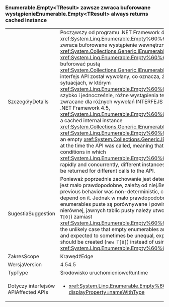 ### <a name="enumerableemptylttresultgt-always-returns-cached-instance"></a><span data-ttu-id="dae05-101">Enumerable.Empty&lt;TResult&gt; zawsze zwraca buforowane wystąpienie</span><span class="sxs-lookup"><span data-stu-id="dae05-101">Enumerable.Empty&lt;TResult&gt; always returns cached instance</span></span>

|   |   |
|---|---|
|<span data-ttu-id="dae05-102">Szczegóły</span><span class="sxs-lookup"><span data-stu-id="dae05-102">Details</span></span>|<span data-ttu-id="dae05-103">Począwszy od programu .NET Framework 4.5, <xref:System.Linq.Enumerable.Empty%60%601> zawsze zwraca buforowane wystąpienie wewnętrzne <xref:System.Collections.Generic.IEnumerable%601>. Wcześniej <xref:System.Linq.Enumerable.Empty%60%601> będzie buforować pustą <xref:System.Collections.Generic.IEnumerable%601> w czasie, interfejs API został wywołany, co oznacza, że w niektórych sytuacjach, w którym <xref:System.Linq.Enumerable.Empty%60%601> wywołano szybko i jednocześnie, różne wystąpienia tego typu mogą być zwracane dla różnych wywołań INTERFEJS API.</span><span class="sxs-lookup"><span data-stu-id="dae05-103">Beginning in .NET Framework 4.5, <xref:System.Linq.Enumerable.Empty%60%601> always returns a cached internal instance <xref:System.Collections.Generic.IEnumerable%601>.Previously, <xref:System.Linq.Enumerable.Empty%60%601> would cache an empty <xref:System.Collections.Generic.IEnumerable%601> at the time the API was called, meaning that in some conditions in which <xref:System.Linq.Enumerable.Empty%60%601> was called rapidly and concurrently, different instances of the type could be returned for different calls to the API.</span></span>|
|<span data-ttu-id="dae05-104">Sugestia</span><span class="sxs-lookup"><span data-stu-id="dae05-104">Suggestion</span></span>|<span data-ttu-id="dae05-105">Ponieważ poprzednie zachowanie jest deterministyczna, kod jest mało prawdopodobne, zależą od niej.</span><span class="sxs-lookup"><span data-stu-id="dae05-105">Because the previous behavior was non-deterministic, code is unlikely to depend on it.</span></span> <span data-ttu-id="dae05-106">Jednak w mało prawdopodobnym przypadku enumerables puste są porównywane i powinny być czasem nierównej, jawnych tablic pusty należy utworzyć (<code>new T[0]</code>) zamiast <xref:System.Linq.Enumerable.Empty%60%601>.</span><span class="sxs-lookup"><span data-stu-id="dae05-106">However, in the unlikely case that empty enumerables are being compared and expected to sometimes be unequal, explicit empty arrays should be created (<code>new T[0]</code>) instead of using <xref:System.Linq.Enumerable.Empty%60%601>.</span></span>|
|<span data-ttu-id="dae05-107">Zakres</span><span class="sxs-lookup"><span data-stu-id="dae05-107">Scope</span></span>|<span data-ttu-id="dae05-108">Krawędź</span><span class="sxs-lookup"><span data-stu-id="dae05-108">Edge</span></span>|
|<span data-ttu-id="dae05-109">Wersja</span><span class="sxs-lookup"><span data-stu-id="dae05-109">Version</span></span>|<span data-ttu-id="dae05-110">4.5</span><span class="sxs-lookup"><span data-stu-id="dae05-110">4.5</span></span>|
|<span data-ttu-id="dae05-111">Typ</span><span class="sxs-lookup"><span data-stu-id="dae05-111">Type</span></span>|<span data-ttu-id="dae05-112">Środowisko uruchomieniowe</span><span class="sxs-lookup"><span data-stu-id="dae05-112">Runtime</span></span>|
|<span data-ttu-id="dae05-113">Dotyczy interfejsów API</span><span class="sxs-lookup"><span data-stu-id="dae05-113">Affected APIs</span></span>|<ul><li><xref:System.Linq.Enumerable.Empty%60%601?displayProperty=nameWithType></li></ul>|

